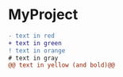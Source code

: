 # MyProject
```diff
- text in red
+ text in green
! text in orange
# text in gray
@@ text in yellow (and bold)@@
```

